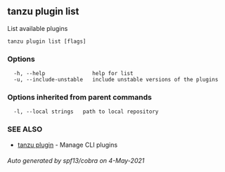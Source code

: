 ## tanzu plugin list

List available plugins

```
tanzu plugin list [flags]
```

### Options

```
  -h, --help               help for list
  -u, --include-unstable   include unstable versions of the plugins
```

### Options inherited from parent commands

```
  -l, --local strings   path to local repository
```

### SEE ALSO

* [tanzu plugin](tanzu_plugin.md)     - Manage CLI plugins

###### Auto generated by spf13/cobra on 4-May-2021
